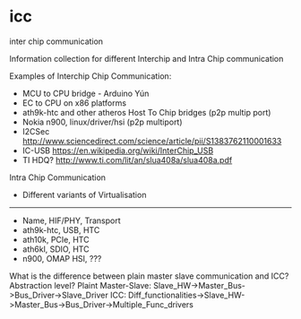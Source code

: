 # icc
inter chip communication

Information collection for different Interchip and Intra Chip communication

Examples of Interchip Chip Communication:
- MCU to CPU bridge - Arduino Yún
- EC to CPU on x86 platforms
- ath9k-htc and other atheros Host To Chip bridges (p2p multip port)
- Nokia n900, linux/driver/hsi (p2p multiport)
- I2CSec http://www.sciencedirect.com/science/article/pii/S1383762110001633
- IC-USB https://en.wikipedia.org/wiki/InterChip_USB
- TI HDQ? http://www.ti.com/lit/an/slua408a/slua408a.pdf


Intra Chip Communication
- Different variants of Virtualisation

-----------------------------------------------
- Name,        HIF/PHY,       Transport
- ath9k-htc,    USB,             HTC
- ath10k,       PCIe,            HTC
- ath6kl,       SDIO,            HTC
- n900,         OMAP HSI,        ???


What is the difference between plain master slave communication and ICC? Abstraction level?
Plaint Master-Slave: Slave_HW->Master_Bus->Bus_Driver->Slave_Driver
ICC: Diff_functionalities->Slave_HW->Master_Bus->Bus_Driver->Multiple_Func_drivers

